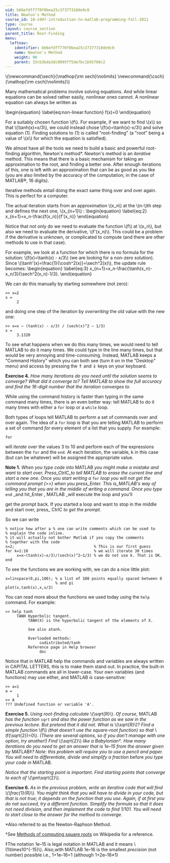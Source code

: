 ```yaml
---
uid: b66efdff770f0bea25c37377318de9c0
title: Newton's Method
course_id: 18-s997-introduction-to-matlab-programming-fall-2011
type: course
layout: course_section
parent_title: Root-Finding
menu:
  leftnav:
    identifier: b66efdff770f0bea25c37377318de9c0
    name: Newton's Method
    weight: 90
    parent: 33cb3bda3dc0895ff5de7bc1b91f60c2
---
```


\\(\\newcommand{\\sech}{\\mathop{\\rm sech}\\nolimits} \\newcommand{\\csch}{\\mathop{\\rm csch}\\nolimits}\\)

Many mathematical problems involve solving equations. And while linear equations can be solved rather easily, nonlinear ones cannot. A nonlinear equation can always be written as

\\begin{equation} \\label{eq:non-linear:function} f(x)=0 \\end{equation}

For a suitably chosen function \\(f\\). For example, if we want to find \\(x\\) so that \\(\\tanh(x)=x/3\\), we could instead chose \\(f(x)=\\tanh(x)-x/3\\) and solve equation (1). Finding solutions to (1) is called "root-finding" (a "root" being a value of \\(x\\) for which the equation is satisfied).

We almost have all the tools we need to build a basic and powerful root-finding algorithm, Newton's method\*. Newton's method is an _iterative_ method. This means that there is a basic mechanism for taking an approximation to the root, and finding a better one. After enough iterations of this, one is left with an approximation that can be as good as you like (you are also limited by the accuracy of the computation, in the case of MATLAB®, 16 digits).

Iterative methods entail doing the exact same thing over and over again. This is perfect for a computer.

The actual iteration starts from an approximation \\(x\_n\\) at the \\(n-\\)th step and defines the next one, \\(x\_{n+1}\\) : \\begin{equation} \\label{eq:2} x\_{n+1}=x\_n-\\frac{f(x\_n)}{f'(x\_n)} \\end{equation}

Notice that not only do we need to evaluate the function \\(f\\) at \\(x\_n\\), but also we need to evaluate the derivative, \\(f'(x\_n)\\). This could be a problem if the derivative is unknown, or complicated to compute (and there are other methods to use in that case).

For example, we look at a function for which there is no formula for the solution: \\(f(x)=\\tanh(x) - x/3\\) (we are looking for a non-zero solution). Since \\(\\tanh'(x)=\\frac{1}{\\cosh^2(x)}=\\sech^2(x)\\), the update rule becomes: \\begin{equation} \\label{eq:3} x\_{n+1}=x\_n-\\frac{\\tanh(x\_n)-x\_n/3}{\\sech^2(x\_n)-1/3}. \\end{equation}

We can do this manually by starting somewhere (not zero):

```
>> x=2
x =
     2
```

and doing one step of the iteration by _overwriting_ the old value with the new one:

```
>> x=x – (tanh(x) - x/3) / (sech(x)^2 – 1/3)
x =
     3.1320
```

To see what happens when we do this many times, we would need to tell MATLAB to do it many times. We could type in the line many times, but that would be very annoying and time-consuming. Instead, MATLAB keeps a "Command History" which you can both see (turn it on in the "Desktop" menu) and access by pressing the ⇑ and ⇓ keys on your keyboard.

**Exercise 4.** _How many iterations do you need until the solution seems to converge? What did it converge to? Tell MATLAB to show the full accuracy and find the 16-digit number that the iteration converges to._

While using the command history is faster than typing in the same command many times, there is an even better way: tell MATLAB to do it many times with either a `for` loop or a `while` loop.

Both types of loops tell MATLAB to perform a set of commands over and over again. The idea of a `for` loop is that you are telling MATLAB to perform a set of command _for_ every element of a list that you supply. For example:

```
for
```

will _iterate_ over the values 3 to 10 and perform each of the expressions between the `for` and the `end`. At each iteration, the variable, k in this case (but can be whatever) will be assigned the appropriate value.

**Note 1.** _When you type code into_ MATLAB _you might make a mistake and want to start over. Press_CtrlC_to tell MATLAB to erase the current line and start a new one. Once you start writing a_ `for` _loop you will not get the command prompt (>>) when you press_Enter. _This is_MATLAB_'s way of telling you that you are in the middle of writing a command. Once you type_ `end` _and hit_Enter , MATLAB _will execute the loop and you'll  
  
get the prompt back. If you started a loop and want to stop in the middle and start over, press_ CtrlC _to get the prompt._

So we can write

```
% notice how after a % one can write comments which can be used to
% explain the code inline.
% it will actually not bother Matlab if you copy the comments
% together with the code
x=2;                                   % This is our first guess
for k=1:10                             % we will iterate 30 times
     x=x–(tanh(x)–x/3)/(sech(x)^2–1/3) % we do not use k. That is OK.
end
```

To see the functions we are working with, we can do a nice little plot:

```
x=linspace(0,pi,100); % a list of 100 points equally spaced between 0
                      % and pi
plot(x,tanh(x),x,x/3) 
```

You can read more about the functions we used today using the `help` command. For example:

```
>> help tanh
     TANH Hyperbolic tangent.
          TANH(X) is the hyperbolic tangent of the elements of X.

          See also atanh.

          Overloaded methods:
               codistributed/tanh
          Reference page in Help browser
               doc 
```

Notice that in MATLAB help the commands and variables are always written in CAPITAL LETTERS, this is to make them stand out. In practice, the built-in MATLAB commands are all in lower-case. Your own variables (and functions) may use either, and MATLAB _is_ case-sensitive:

```
>> a=1
a =
     1
>> A
??? Undefined function or variable 'A'.
```

**Exercise 5.** _Using root-finding calculate_ \\(\\sqrt{R}\\). _Of course,_ MATLAB _has the function_ `sqrt` _and also the power function as we saw in the previous lecture. But pretend that it did not. What is_ \\(\\sqrt{R}\\)? _Find a simple function_ \\(f\\) _(that doesn't use the square-root function) so that_ \\(f(\\sqrt{2})=0\\). _(There are several options, so if you don't manage with one option, try another!) Find_ \\(\\sqrt{2}\\) _like a Babylonian†. How many iterations do you need to get an answer that is 1e–15 from the answer given by_ MATLAB‡_? Note: this problem will require you to use a pencil and paper. You will need to differentiate, divide and simplify a fraction_ before _you type your code in_ MATLAB.

_Notice that the starting point is important. Find starting points that converge to each of_ \\(\\pm\\sqrt{2}\\).

**Exercise 6.** _As in the previous problem, write an iterative code that will find \\(\\frac{1}{R}\\). You might think that you will have to divide in your code, but that is not true; it depends on the function that you use. Again, if at first you do not succeed, try a different function. Simplify the formula so that it does not need division, and then implement the code to find 1/101. You will need to start close to the answer for the method to converge._

\*Also referred to as the Newton-Raphson Method.

†See [Methods of computing square roots](http://en.wikipedia.org/wiki/Methods_of_computing_square_roots) on Wikipedia for a reference.

‡The notation 1e–15 is legal notation in MATLAB and it means \\(1\\times10^{-15}\\). Also,with MATLAB 1e–16 is the smallest _precision_ (not number) possible i.e., 1+1e–16=1 (although 1+2e–16≠1)